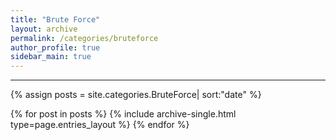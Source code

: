 ```yaml
---
title: "Brute Force"
layout: archive
permalink: /categories/bruteforce
author_profile: true
sidebar_main: true
---
```


<!-- 공백이 포함되어 있는 카테고리 이름의 경우 site.categories.['a b c'] 이런식으로! -->

***

{% assign posts = site.categories.BruteForce| sort:"date" %}

{% for post in posts %}
  {% include archive-single.html type=page.entries_layout %}
{% endfor %}
